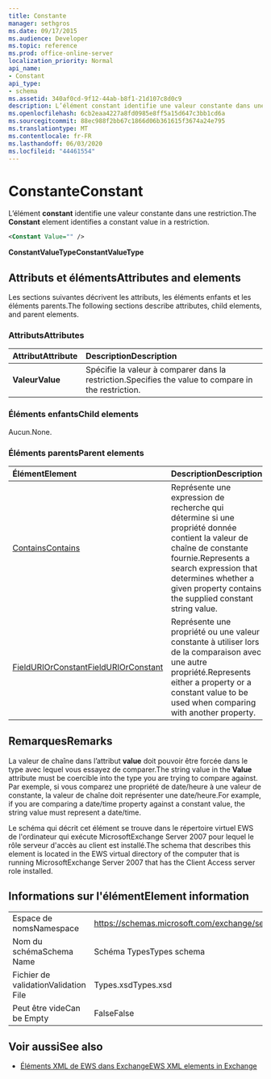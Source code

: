 ```yaml
---
title: Constante
manager: sethgros
ms.date: 09/17/2015
ms.audience: Developer
ms.topic: reference
ms.prod: office-online-server
localization_priority: Normal
api_name:
- Constant
api_type:
- schema
ms.assetid: 340af0cd-9f12-44ab-b8f1-21d107c8d0c9
description: L’élément constant identifie une valeur constante dans une restriction.
ms.openlocfilehash: 6cb2eaa4227a8fd0985e8ff5a15d647c3bb1cd6a
ms.sourcegitcommit: 88ec988f2bb67c1866d06b361615f3674a24e795
ms.translationtype: MT
ms.contentlocale: fr-FR
ms.lasthandoff: 06/03/2020
ms.locfileid: "44461554"
---
```

# <a name="constant"></a><span data-ttu-id="4324e-103">Constante</span><span class="sxs-lookup"><span data-stu-id="4324e-103">Constant</span></span>

<span data-ttu-id="4324e-104">L’élément **constant** identifie une valeur constante dans une restriction.</span><span class="sxs-lookup"><span data-stu-id="4324e-104">The **Constant** element identifies a constant value in a restriction.</span></span> 
  
```xml
<Constant Value="" />
```

 <span data-ttu-id="4324e-105">**ConstantValueType**</span><span class="sxs-lookup"><span data-stu-id="4324e-105">**ConstantValueType**</span></span>
## <a name="attributes-and-elements"></a><span data-ttu-id="4324e-106">Attributs et éléments</span><span class="sxs-lookup"><span data-stu-id="4324e-106">Attributes and elements</span></span>

<span data-ttu-id="4324e-107">Les sections suivantes décrivent les attributs, les éléments enfants et les éléments parents.</span><span class="sxs-lookup"><span data-stu-id="4324e-107">The following sections describe attributes, child elements, and parent elements.</span></span>
  
### <a name="attributes"></a><span data-ttu-id="4324e-108">Attributs</span><span class="sxs-lookup"><span data-stu-id="4324e-108">Attributes</span></span>

|<span data-ttu-id="4324e-109">**Attribut**</span><span class="sxs-lookup"><span data-stu-id="4324e-109">**Attribute**</span></span>|<span data-ttu-id="4324e-110">**Description**</span><span class="sxs-lookup"><span data-stu-id="4324e-110">**Description**</span></span>|
|:-----|:-----|
|<span data-ttu-id="4324e-111">**Valeur**</span><span class="sxs-lookup"><span data-stu-id="4324e-111">**Value**</span></span> <br/> |<span data-ttu-id="4324e-112">Spécifie la valeur à comparer dans la restriction.</span><span class="sxs-lookup"><span data-stu-id="4324e-112">Specifies the value to compare in the restriction.</span></span>  <br/> |
   
### <a name="child-elements"></a><span data-ttu-id="4324e-113">Éléments enfants</span><span class="sxs-lookup"><span data-stu-id="4324e-113">Child elements</span></span>

<span data-ttu-id="4324e-114">Aucun.</span><span class="sxs-lookup"><span data-stu-id="4324e-114">None.</span></span>
  
### <a name="parent-elements"></a><span data-ttu-id="4324e-115">Éléments parents</span><span class="sxs-lookup"><span data-stu-id="4324e-115">Parent elements</span></span>

|<span data-ttu-id="4324e-116">**Élément**</span><span class="sxs-lookup"><span data-stu-id="4324e-116">**Element**</span></span>|<span data-ttu-id="4324e-117">**Description**</span><span class="sxs-lookup"><span data-stu-id="4324e-117">**Description**</span></span>|
|:-----|:-----|
|[<span data-ttu-id="4324e-118">Contains</span><span class="sxs-lookup"><span data-stu-id="4324e-118">Contains</span></span>](contains.md) <br/> |<span data-ttu-id="4324e-119">Représente une expression de recherche qui détermine si une propriété donnée contient la valeur de chaîne de constante fournie.</span><span class="sxs-lookup"><span data-stu-id="4324e-119">Represents a search expression that determines whether a given property contains the supplied constant string value.</span></span>  <br/> |
|[<span data-ttu-id="4324e-120">FieldURIOrConstant</span><span class="sxs-lookup"><span data-stu-id="4324e-120">FieldURIOrConstant</span></span>](fielduriorconstant.md) <br/> |<span data-ttu-id="4324e-121">Représente une propriété ou une valeur constante à utiliser lors de la comparaison avec une autre propriété.</span><span class="sxs-lookup"><span data-stu-id="4324e-121">Represents either a property or a constant value to be used when comparing with another property.</span></span>  <br/> |
   
## <a name="remarks"></a><span data-ttu-id="4324e-122">Remarques</span><span class="sxs-lookup"><span data-stu-id="4324e-122">Remarks</span></span>

<span data-ttu-id="4324e-123">La valeur de chaîne dans l’attribut **value** doit pouvoir être forcée dans le type avec lequel vous essayez de comparer.</span><span class="sxs-lookup"><span data-stu-id="4324e-123">The string value in the **Value** attribute must be coercible into the type you are trying to compare against.</span></span> <span data-ttu-id="4324e-124">Par exemple, si vous comparez une propriété de date/heure à une valeur de constante, la valeur de chaîne doit représenter une date/heure.</span><span class="sxs-lookup"><span data-stu-id="4324e-124">For example, if you are comparing a date/time property against a constant value, the string value must represent a date/time.</span></span> 
  
<span data-ttu-id="4324e-125">Le schéma qui décrit cet élément se trouve dans le répertoire virtuel EWS de l'ordinateur qui exécute MicrosoftExchange Server 2007 pour lequel le rôle serveur d'accès au client est installé.</span><span class="sxs-lookup"><span data-stu-id="4324e-125">The schema that describes this element is located in the EWS virtual directory of the computer that is running MicrosoftExchange Server 2007 that has the Client Access server role installed.</span></span>
  
## <a name="element-information"></a><span data-ttu-id="4324e-126">Informations sur l'élément</span><span class="sxs-lookup"><span data-stu-id="4324e-126">Element information</span></span>

|||
|:-----|:-----|
|<span data-ttu-id="4324e-127">Espace de noms</span><span class="sxs-lookup"><span data-stu-id="4324e-127">Namespace</span></span>  <br/> |https://schemas.microsoft.com/exchange/services/2006/types  <br/> |
|<span data-ttu-id="4324e-128">Nom du schéma</span><span class="sxs-lookup"><span data-stu-id="4324e-128">Schema Name</span></span>  <br/> |<span data-ttu-id="4324e-129">Schéma Types</span><span class="sxs-lookup"><span data-stu-id="4324e-129">Types schema</span></span>  <br/> |
|<span data-ttu-id="4324e-130">Fichier de validation</span><span class="sxs-lookup"><span data-stu-id="4324e-130">Validation File</span></span>  <br/> |<span data-ttu-id="4324e-131">Types.xsd</span><span class="sxs-lookup"><span data-stu-id="4324e-131">Types.xsd</span></span>  <br/> |
|<span data-ttu-id="4324e-132">Peut être vide</span><span class="sxs-lookup"><span data-stu-id="4324e-132">Can be Empty</span></span>  <br/> |<span data-ttu-id="4324e-133">False</span><span class="sxs-lookup"><span data-stu-id="4324e-133">False</span></span>  <br/> |
   
## <a name="see-also"></a><span data-ttu-id="4324e-134">Voir aussi</span><span class="sxs-lookup"><span data-stu-id="4324e-134">See also</span></span>



- [<span data-ttu-id="4324e-135">Éléments XML de EWS dans Exchange</span><span class="sxs-lookup"><span data-stu-id="4324e-135">EWS XML elements in Exchange</span></span>](ews-xml-elements-in-exchange.md)

